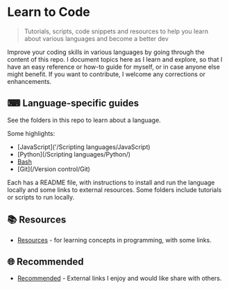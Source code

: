 # Learn to Code
> Tutorials, scripts, code snippets and resources to help you learn about various languages and become a better dev

Improve your coding skills in various languages by going through the content of this repo. I document topics here as I learn and explore, so that I have an easy reference or how-to guide for myself, or in case anyone else might benefit. If you want to contribute, I welcome any corrections or enhancements.

## ⌨ Language-specific guides

See the folders in this repo to learn about a language.

Some highlights:

- [JavaScript]('/Scripting languages/JavaScript)
- [Python](/Scripting languages/Python/)
- [Bash](/Shell/Bash)
- [Git](/Version control/Git)

Each has a README file, with instructions to install and run the language locally and some links to external resources. Some folders include tutorials or scripts to run locally.

## 📚 Resources

- [Resources](/resources.md) - for learning concepts in programming, with some links.

## 🌐 Recommended

- [Recommended](/recommended.md) - External links I enjoy and would like share with others.


<!--stackedit_data:
eyJoaXN0b3J5IjpbLTE1NjczNDA3NDAsLTYxODM5MzU1NCwxMz
E4MjYxNTg1LDI4Nzc1NzExNSwtMTk4OTQ5MTQ2NSwxNjgxODE2
MTczXX0=
-->